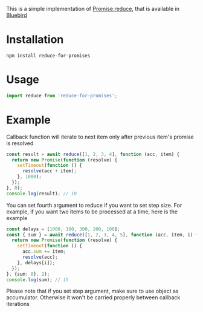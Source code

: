 This is a simple implementation of [Promise.reduce](https://github.com/petkaantonov/bluebird/blob/master/API.md#reducefunction-reducer--dynamic-initialvalue---promise), that is available in [Bluebird](https://github.com/petkaantonov/bluebird)

# Installation
```
npm install reduce-for-promises
```

# Usage
```ts
import reduce from 'reduce-for-promises';
```

# Example
Callback function will iterate to next item only after previous item's promise is resolved
```ts
const result = await reduce([1, 2, 3, 4], function (acc, item) {
  return new Promise(function (resolve) {
    setTimeout(function () {
      resolve(acc + item);
    }, 1000);
  });
}, 0);
console.log(result); // 10
```

You can set fourth argument to reduce if you want to set step size. For example, if you want two items to be processed at a time, here is the example
```ts
const delays = [1000, 100, 300, 200, 100];
const { sum } = await reduce([1, 2, 3, 4, 5], function (acc, item, i) {
  return new Promise(function (resolve) {
    setTimeout(function () {
      acc.sum += item;
      resolve(acc);
    }, delays[i]);
  });
}, {sum: 0}, 2);
console.log(sum); // 15
```
Please note that if you set step argument, make sure to use object as accumulator. Otherwise it won't be carried properly between callback iterations
